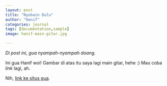 ```yaml
---
layout: post
title: "Nyobain Dulu"
author: "Hanif" 
categories: journal
tags: [documentation,sample]
image: hanif-main-gitar.jpg

---
```


<em>Di post ini, gua nyampah-nyampah doang.</em> <!--more-->

Ini gua Hanif woi! Gambar di atas itu saya lagi main gitar, hehe :) Mau coba <i>link</i> lagi, ah. 

Nih, [link ke situs gua](https://www.hanifamin.com).
